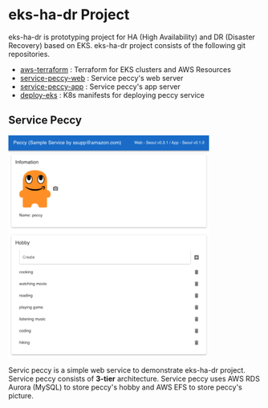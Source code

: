 # eks-ha-dr Project

eks-ha-dr is prototyping project for HA (High Availability) and DR (Disaster Recovery) based on EKS. eks-ha-dr project consists of the following git repositories.

* [aws-terraform](https://github.com/ssup2-playground/eks-ha-dr_aws-terraform) : Terraform for EKS clusters and AWS Resources 
* [service-peccy-web](https://github.com/ssup2-playground/eks-ha-dr_service-peccy-web) : Service peccy's web server 
* [service-peccy-app](https://github.com/ssup2-playground/eks-ha-dr_service-peccy-app) : Service peccy's app server
* [deploy-eks](https://github.com/aws-playground/eks-ha-dr_deploy-eks) : K8s manifests for deploying peccy service

## Service Peccy

<img src="/image/service_peccy_web.png" width="400"/>

Servic peccy is a simple web service to demonstrate eks-ha-dr project. Service peccy consists of **3-tier** architecture. Service peccy uses AWS RDS Aurora (MySQL) to store peccy's hobby and AWS EFS to store peccy's picture.


